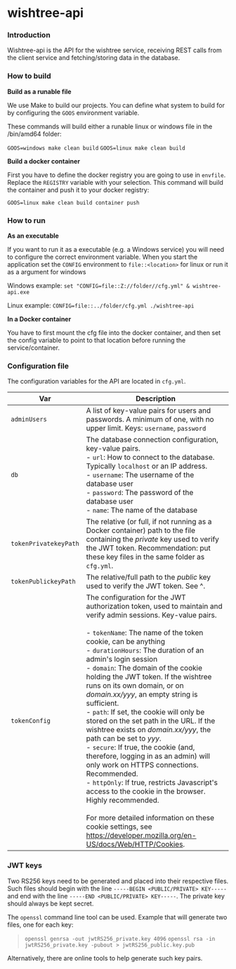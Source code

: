 # wishtree-api

### Introduction
Wishtree-api is the API for the wishtree service, receiving REST calls from the client service and fetching/storing data in the database. 

### How to build
**Build as a runable file**

We use Make to build our projects. You can define what system to build for by configuring the `GOOS` environment variable.

These commands will build either a runable linux or windows file in the /bin/amd64 folder:

`GOOS=windows make clean build`
`GOOS=linux make clean build`

**Build a docker container**

First you have to define the docker registry you are going to use in `envfile`. Replace the `REGISTRY` variable with your selection. This command will build the container and push it to your docker registry:

`GOOS=linux make clean build container push`

### How to run
**As an executable**

If you want to run it as a executable (e.g. a Windows service) you will need to configure the correct environment variable. When you start the application set the `CONFIG` environment to `file::<location>` for linux or run it as a argument for windows

Windows example: `set "CONFIG=file::Z://folder//cfg.yml" & wishtree-api.exe`

Linux example: `CONFIG=file::../folder/cfg.yml ./wishtree-api`

**In a Docker container**

You have to first mount the cfg file into the docker container, and then set the config variable to point to that location before running the service/container.


### Configuration file
The configuration variables for the API are located in `cfg.yml`.

| Var | Description |
|---|---|
| `adminUsers` | A list of key-value pairs for users and passwords. A minimum of one, with no upper limit. Keys: `username`, `password` |
| `db` | The database connection configuration, key-value pairs.<br>  - `url`: How to connect to the database. Typically `localhost` or an IP address.<br> - `username`: The username of the database user<br> - `password`: The password of the database user <br> - `name`: The name of the database|
| `tokenPrivatekeyPath` | The relative (or full, if not running as a Docker container) path to the file containing the *private* key used to verify the JWT token. Recommendation: put these key files in the same folder as `cfg.yml`. |
| `tokenPublickeyPath` | The relative/full path to the *public* key used to verify the JWT token. See ^.|
| `tokenConfig` | The configuration for the JWT authorization token, used to maintain and verify admin sessions. Key-value pairs.<br><br> - `tokenName`: The name of the token cookie, can be anything <br> - `durationHours`: The duration of an admin's login session <br> - `domain`: The domain of the cookie holding the JWT token. If the wishtree runs on its own domain, or on *domain.xx/yyy*, an empty string is sufficient. <br> - `path`: If set, the cookie will only be stored on the set path in the URL. If the wishtree exists on *domain.xx/yyy*, the path can be set to *yyy*. <br> - `secure`: If true, the cookie (and, therefore, logging in as an admin) will only work on HTTPS connections. Recommended. <br> - `httpOnly`: If true, restricts Javascript's access to the cookie in the browser. Highly recommended. <br><br> For more detailed information on these cookie settings, see https://developer.mozilla.org/en-US/docs/Web/HTTP/Cookies. |

### JWT keys
Two RS256 keys need to be generated and placed into their respective files. Such files should begin with the line `-----BEGIN <PUBLIC/PRIVATE> KEY-----` and end with the line `-----END <PUBLIC/PRIVATE> KEY-----`. The private key should always be kept secret.

The `openssl` command line tool can be used. Example that will generate two files, one for each key:
>`openssl genrsa -out jwtRS256_private.key 4096`
>`openssl rsa -in jwtRS256_private.key -pubout > jwtRS256_public.key.pub`

Alternatively, there are online tools to help generate such key pairs.
